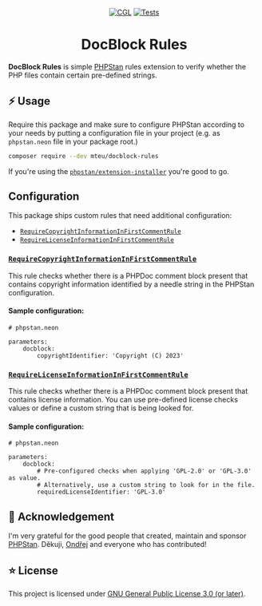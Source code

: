 <div align="center">

[![CGL](https://github.com/mteu/docblock-rules/actions/workflows/cgl.yaml/badge.svg)](https://github.com/mteu/docblock-rules/actions/workflows/cgl.yaml)
[![Tests](https://github.com/mteu/docblock-rules/actions/workflows/tests.yaml/badge.svg)](https://github.com/mteu/docblock-rules/actions/workflows/tests.yaml)

# DocBlock Rules
</div>

**DocBlock Rules** is simple [PHPStan](https://github.com/phpstan/phpstan) rules extension to verify whether the PHP files
contain certain pre-defined strings.

## ⚡ Usage

Require this package and make sure to configure PHPStan according to your needs by putting a configuration file in your project
(e.g. as `phpstan.neon` file in your package root.)

```bash
composer require --dev mteu/docblock-rules
```

If you're using the [`phpstan/extension-installer`](https://github.com/phpstan/extension-installer) you're good to go.

## Configuration

This package ships custom rules that need additional configuration:
* [`RequireCopyrightInformationInFirstCommentRule`](#RequireCopyrightInformationInFirstCommentRule)
* [`RequireLicenseInformationInFirstCommentRule`](#RequireLicenseInformationInFirstCommentRule)

### [`RequireCopyrightInformationInFirstCommentRule`](src/Rules/RequireCopyrightInformationInFirstCommentRule.php)
This rule checks whether there is a PHPDoc comment block present that contains copyright information
identified by a needle string in the PHPStan configuration.

#### Sample configuration:
```neon
# phpstan.neon

parameters:
    docblock:
        copyrightIdentifier: 'Copyright (C) 2023'
```

### [`RequireLicenseInformationInFirstCommentRule`](src/Rules/RequireLicenseInformationInFirstCommentRule.php)
This rule checks whether there is a PHPDoc comment block present that contains license information. You
can use pre-defined license checks values or define a custom string that is being looked for.

#### Sample configuration:
```neon
# phpstan.neon

parameters:
    docblock:
        # Pre-configured checks when applying 'GPL-2.0' or 'GPL-3.0' as value.
        # Alternatively, use a custom string to look for in the file.
        requiredLicenseIdentifier: 'GPL-3.0'
```

## 💛 Acknowledgement
I'm very grateful for the good people that created, maintain and sponsor [PHPStan](https://github.com/phpstan/phpstan). Děkuji, [Ondřej](https://github.com/ondrejmirtes)
and everyone who has contributed!

## ⭐ License
This project is licensed under [GNU General Public License 3.0 (or later)](LICENSE).
